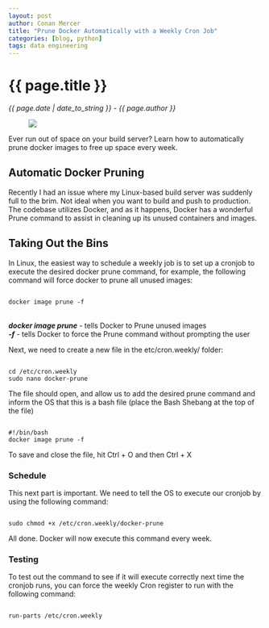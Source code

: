 ```yaml
---
layout: post
author: Conan Mercer
title: "Prune Docker Automatically with a Weekly Cron Job"
categories: [blog, python]
tags: data engineering
---
```


<div class="post-paragraph">
  <h1>{{ page.title }}</h1>
  <p><i>{{ page.date | date_to_string }} - {{ page.author }}</i></p>


<figure>
<img src="{{site.baseurl}}/assets/minified/images/stock/docker.jpg">
</figure>

<p>
Ever run out of space on your build server? Learn how to automatically prune docker images to free up space every week.
</p>

<h2>Automatic Docker Pruning</h2>

Recently I had an issue where my Linux-based build server was suddenly full to the brim. Not ideal when you want to build and push to production. The codebase utilizes Docker, and as it happens, Docker has a wonderful Prune command to assist in cleaning up its unused containers and images.

<h2>Taking Out the Bins</h2>

In Linux, the easiest way to schedule a weekly job is to set up a cronjob to execute the desired docker prune command, for example, the following command will force docker to prune all unused images:

<pre><code class="shebang">
docker image prune -f
</code></pre>

<br>
<b><i>docker image prune</i></b> - tells Docker to Prune unused images
<br>
<b><i>-f</i></b> - tells Docker to force the Prune command without prompting the user


<br>
<p>
Next, we need to create a new file in the etc/cron.weekly/ folder:
</p>

<pre><code class="shebang">
cd /etc/cron.weekly
sudo nano docker-prune
</code></pre>

The file should open, and allow us to add the desired prune command and inform the OS that this is a bash file (place the Bash Shebang at the top of the file)
<pre><code class="shebang">
#!/bin/bash
docker image prune -f
</code></pre>

To save and close the file, hit Ctrl + O and then Ctrl + X


<h3>Schedule</h3>

This next part is important. We need to tell the OS to execute our cronjob by using the following command:

<pre><code class="shebang">
sudo chmod +x /etc/cron.weekly/docker-prune
</code></pre>


All done. Docker will now execute this command every week.


<h3>Testing</h3>

To test out the command to see if it will execute correctly next time the cronjob runs, you can force the weekly Cron register to run with the following command:

<pre><code class="shebang">
run-parts /etc/cron.weekly
</code></pre>
